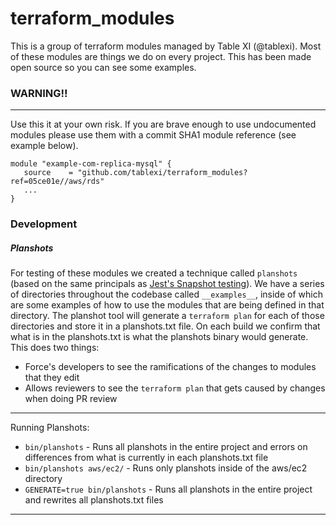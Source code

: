 # terraform_modules

This is a group of terraform modules managed by Table XI (@tablexi). Most of these modules are things we do on every project. This has been made open source so you can see some examples.

### WARNING!!
---
Use this it at your own risk. If you are brave enough to use undocumented modules please use them with a commit SHA1 module reference (see example below).

```hcl
module "example-com-replica-mysql" {
   source    = "github.com/tablexi/terraform_modules?ref=05ce01e//aws/rds"
   ...
}
```
### Development

##### Planshots
For testing of these modules we created a technique called `planshots` (based on the same principals as [Jest's Snapshot testing](https://facebook.github.io/jest/docs/en/snapshot-testing.html)). We have a series of directories throughout the codebase called `__examples__`, inside of which are some examples of how to use the modules that are being defined in that directory. The planshot tool will generate a `terraform plan` for each of those directories and store it in a planshots.txt file. On each build we confirm that what is in the planshots.txt is what the planshots binary would generate. This does two things:
* Force's developers to see the ramifications of the changes to modules that they edit
* Allows reviewers to see the `terraform plan` that gets caused by changes when doing PR review

---
Running Planshots:

* `bin/planshots`               - Runs all planshots in the entire project and errors on differences from what is currently in each planshots.txt file
* `bin/planshots aws/ec2/`      - Runs only planshots inside of the aws/ec2 directory
* `GENERATE=true bin/planshots` - Runs all planshots in the entire project and rewrites all planshots.txt files

---
